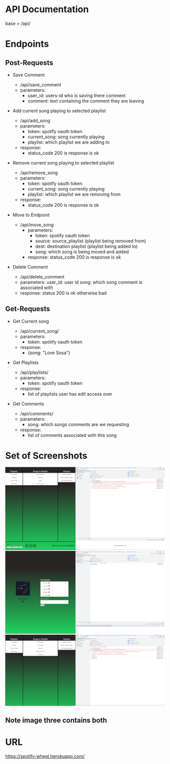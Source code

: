 # API Documentation

base = /api/

# Endpoints

## Post-Requests
- Save Comment
    - /api/save_comment
    - parameters:
        - user_id: users-id who is saving there comment
        - comment: text containing the comment they are leaving

- Add current song playing to selected playlist
    - /api/add_song
    - parameters:
        - token: spotify oauth token
        - current_song: song currently playing
        - playlist: which playlist we are adding to
    - response:
        - status_code 200 is response is ok

- Remove current song playing to selected playlist
    - /api/remove_song
    - parameters:
        - token: spotify oauth token
        - current_song: song currently playing
        - playlist: which playlist we are removing from
    - response:
        - status_code 200 is response is ok

-  Move to Endpoint
    - /api/move_song
        - parameters:
            - token: spotify oauth token
            - source: source_playlist (playlist being removed from)
            - dest: destination playlist (playlist being added to)
            - song: which song is being moved and added
        - response:
            status_code 200 is response is ok

- Delete Comment
    - /api/delete_comment
    - parameters:
        user_id: user id
        song: which song comment is associated with
    - response:
        status 200 is ok
        otherwise bad

## Get-Requests
- Get Current song
    - /api/current_song/ 
    - parameters:
        - token: spotify oauth token
    - response:
        - {song: "Love Sosa"}
    
- Get Playlists
    - /api/playlists/ 
    - parameters:
        - token: spotify oauth token
    - response:
        - list of playlists user has edit access over

- Get Comments
    - /api/comments/ 
    - parameters:
        - song: which songs comments are we requesting
    - response:
        - list of comments associated with this song


# Set of Screenshots
![Image One](assets/1.png "1")
![Image Two](assets/2.png "2")
![Image Three](assets/3.png "3")


## Note image three contains both




# URL
https://spotify-wheel.herokuapp.com/


